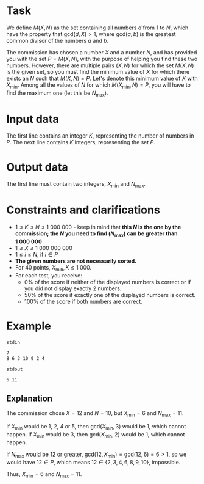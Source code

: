 # Task

We define $M(X,N)$ as the set containing all numbers $d$ from $1$ to $N$, which have the property that $\text{gcd}(d,X) > 1$, where $\text{gcd}(a,b)$ is the greatest common divisor of the numbers $a$ and $b$.

The commission has chosen a number $X$ and a number $N$, and has provided you with the set $P = M(X,N)$, with the purpose of helping you find these two numbers. However, there are multiple pairs $(X,N)$ for which the set $M(X,N)$ is the given set, so you must find the minimum value of $X$ for which there exists an $N$ such that $M(X,N) = P$. Let's denote this minimum value of $X$ with $X_{\min}$. Among all the values of $N$ for which $M(X_{\min}, N) = P$, you will have to find the maximum one (let this be $N_{\max}$).

# Input data

The first line contains an integer $K$, representing the number of numbers in $P$. The next line contains $K$ integers, representing the set $P$.

# Output data

The first line must contain two integers, $X_{\min}$ and $N_{\max}$.

# Constraints and clarifications

* $1 \leq K \leq N \leq 1\ 000\ 000$ - keep in mind that **this $N$ is the one by the commission; the $N$ you need to find ($N_{\max}$) can be greater than $1\ 000\ 000$**
* $1 \leq X \leq 1\ 000\ 000\ 000$
* $1 \leq i \leq N$, if $i \in P$
* **The given numbers are not necessarily sorted.**
* For $40$ points, $X_{\min}, K \leq 1\ 000$.
* For each test, you receive:
  * $0\%$ of the score if neither of the displayed numbers is correct or if you did not display exactly 2 numbers.
  * $50\%$ of the score if exactly one of the displayed numbers is correct.
  * $100\%$ of the score if both numbers are correct.

# Example

`stdin`
```
7
8 6 3 10 9 2 4
```

`stdout`
```
6 11
```

## Explanation

The commission chose $X = 12$ and $N = 10$, but $X_{\min} = 6$ and $N_{\max} = 11$.

If $X_{\min}$ would be $1$, $2$, $4$ or $5$, then $\text{gcd}(X_{\min},3)$ would be $1$, which cannot happen. If $X_{\min}$ would be $3$, then $\text{gcd}(X_{\min},2)$ would be $1$, which cannot happen.

If $N_{\max}$ would be $12$ or greater, $\text{gcd}(12, X_{\min}) = \text{gcd}(12, 6) = 6 > 1$, so we would have $12 \in P$, which means $12 \in \{2, 3, 4, 6, 8, 9, 10\}$, impossible.

Thus, $X_{\min} = 6$ and $N_{\max} = 11$.